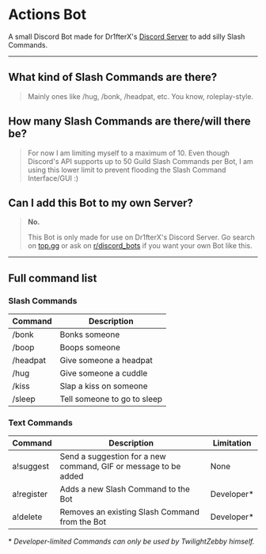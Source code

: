 # Actions Bot
A small Discord Bot made for Dr1fterX's [Discord Server](https://discord.gg/URH5E34FZf) to add silly Slash Commands.

---
## What kind of Slash Commands are there?

> Mainly ones like /hug, /bonk, /headpat, etc. You know, roleplay-style.


## How many Slash Commands are there/will there be?

> For now I am limiting myself to a maximum of 10.
> Even though Discord's API supports up to 50 Guild Slash Commands per Bot, I am using this lower limit to prevent flooding the Slash Command Interface/GUI :)


## Can I add this Bot to my own Server?

> **No.**
> 
> This Bot is only made for use on Dr1fterX's Discord Server. Go search on [top.gg](https://top.gg) or ask on [r/discord_bots](https://www.reddit.com/r/Discord_Bots/) if you want your own Bot like this.

---
## Full command list

### Slash Commands

| Command  | Description |
|----------|-------------|
| /bonk    | Bonks someone |
| /boop    | Boops someone |
| /headpat | Give someone a headpat |
| /hug     | Give someone a cuddle |
| /kiss    | Slap a kiss on someone |
| /sleep   | Tell someone to go to sleep |


### Text Commands

| Command    | Description                                                     | Limitation |
|------------|-----------------------------------------------------------------|------------|
| a!suggest  | Send a suggestion for a new command, GIF or message to be added | None |
| a!register | Adds a new Slash Command to the Bot                             | Developer\* |
| a!delete   | Removes an existing Slash Command from the Bot                  | Developer\* |

\* *Developer-limited Commands can only be used by TwilightZebby himself.*
